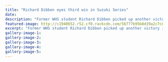```yaml
---
title: "Richard Dibben eyes third win in Suzuki Series"
date: 
description: "Former WHS student Richard Dibben picked up another victory in the SuperMotard class at the Manfeild round of the Suzuki Series on Sunday, Wanganui Chronicle article on 15/12/15..."
featured-image: http://c1940652.r52.cf0.rackcdn.com/56777b95b8d39a2c7c000968/Richard-Dibben-cem-cirucit-dec-2015-1.jpg
excerpt: "Former WHS student Richard Dibben picked up another victory in the SuperMotard class at the Manfeild round of the Suzuki Series on Sunday, Wanganui Chronicle article on 15/12/15...."
gallery-image-1: 
gallery-image-2: 
gallery-image-3: 
gallery-image-4: 
gallery-image-5: 
---
```

